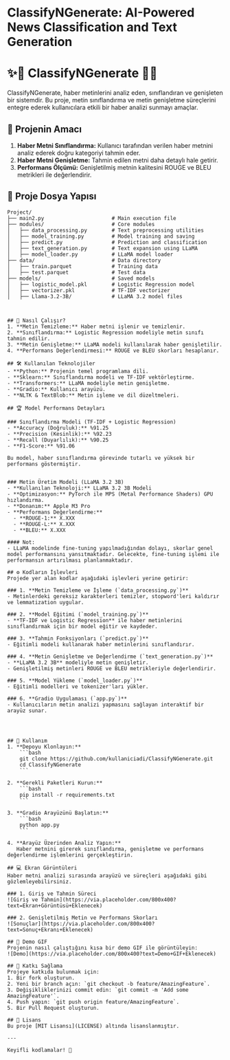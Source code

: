 # **ClassifyNGenerate: AI-Powered News Classification and Text Generation**


# ✨🚀 ClassifyNGenerate 🚀✨

ClassifyNGenerate, haber metinlerini analiz eden, sınıflandıran ve genişleten bir sistemdir. Bu proje, metin sınıflandırma ve metin genişletme süreçlerini entegre ederek kullanıcılara etkili bir haber analizi sunmayı amaçlar. 

## 🎯 Projenin Amacı
1. **Haber Metni Sınıflandırma:** Kullanıcı tarafından verilen haber metnini analiz ederek doğru kategoriyi tahmin eder.
2. **Haber Metni Genişletme:** Tahmin edilen metni daha detaylı hale getirir.
3. **Performans Ölçümü:** Genişletilmiş metnin kalitesini ROUGE ve BLEU metrikleri ile değerlendirir.

## 📂 **Proje Dosya Yapısı**
```plaintext
Project/
├── main2.py                      # Main execution file
├── modules/                      # Core modules
│   ├── data_processing.py        # Text preprocessing utilities
│   ├── model_training.py         # Model training and saving
│   ├── predict.py                # Prediction and classification
│   ├── text_generation.py        # Text expansion using LLaMA
│   ├── model_loader.py           # LLaMA model loader
├── data/                         # Data directory
│   ├── train.parquet             # Training data
│   ├── test.parquet              # Test data
├── models/                       # Saved models
│   ├── logistic_model.pkl        # Logistic Regression model
│   ├── vectorizer.pkl            # TF-IDF vectorizer
│   ├── Llama-3.2-3B/             # LLaMA 3.2 model files



## 🚀 Nasıl Çalışır?
1. **Metin Temizleme:** Haber metni işlenir ve temizlenir.
2. **Sınıflandırma:** Logistic Regression modeliyle metin sınıfı tahmin edilir.
3. **Metin Genişletme:** LLaMA modeli kullanılarak haber genişletilir.
4. **Performans Değerlendirmesi:** ROUGE ve BLEU skorları hesaplanır.

## 🛠️ Kullanılan Teknolojiler
- **Python:** Projenin temel programlama dili.
- **Sklearn:** Sınıflandırma modeli ve TF-IDF vektörleştirme.
- **Transformers:** LLaMA modeliyle metin genişletme.
- **Gradio:** Kullanıcı arayüzü.
- **NLTK & TextBlob:** Metin işleme ve dil düzeltmeleri.

## 🏆 Model Performans Detayları

### Sınıflandırma Modeli (TF-IDF + Logistic Regression)
- **Accuracy (Doğruluk):** %91.25
- **Precision (Kesinlik):** %92.23
- **Recall (Duyarlılık):** %90.25
- **F1-Score:** %91.06

Bu model, haber sınıflandırma görevinde tutarlı ve yüksek bir performans göstermiştir.


### Metin Üretim Modeli (LLaMA 3.2 3B)
- **Kullanılan Teknoloji:** LLaMA 3.2 3B Modeli
- **Optimizasyon:** PyTorch ile MPS (Metal Performance Shaders) GPU hızlandırma.
- **Donanım:** Apple M3 Pro
- **Performans Değerlendirme:**
  - **ROUGE-1:** X.XXX
  - **ROUGE-L:** X.XXX
  - **BLEU:** X.XXX

#### Not:
- LLaMA modelinde fine-tuning yapılmadığından dolayı, skorlar genel model performansını yansıtmaktadır. Gelecekte, fine-tuning işlemi ile performansın artırılması planlanmaktadır.

## ⚙️ Kodların İşlevleri
Projede yer alan kodlar aşağıdaki işlevleri yerine getirir:

### 1. **Metin Temizleme ve İşleme (`data_processing.py`)**
- Metinlerdeki gereksiz karakterleri temizler, stopword'leri kaldırır ve lemmatization uygular.

### 2. **Model Eğitimi (`model_training.py`)**
- **TF-IDF ve Logistic Regression** ile haber metinlerini sınıflandırmak için bir model eğitir ve kaydeder.

### 3. **Tahmin Fonksiyonları (`predict.py`)**
- Eğitimli modeli kullanarak haber metinlerini sınıflandırır.

### 4. **Metin Genişletme ve Değerlendirme (`text_generation.py`)**
- **LLaMA 3.2 3B** modeliyle metin genişletir.
- Genişletilmiş metinleri ROUGE ve BLEU metrikleriyle değerlendirir.

### 5. **Model Yükleme (`model_loader.py`)**
- Eğitimli modelleri ve tokenizer'ları yükler.

### 6. **Gradio Uygulaması (`app.py`)**
- Kullanıcıların metin analizi yapmasını sağlayan interaktif bir arayüz sunar.




## 🌟 Kullanım
1. **Depoyu Klonlayın:**
    ```bash
    git clone https://github.com/kullaniciadi/ClassifyNGenerate.git
    cd ClassifyNGenerate
    ```

2. **Gerekli Paketleri Kurun:**
    ```bash
    pip install -r requirements.txt
    ```

3. **Gradio Arayüzünü Başlatın:**
    ```bash
    python app.py
    ```

4. **Arayüz Üzerinden Analiz Yapın:**
   Haber metnini girerek sınıflandırma, genişletme ve performans değerlendirme işlemlerini gerçekleştirin.

## 💻 Ekran Görüntüleri
Haber metni analizi sırasında arayüzü ve süreçleri aşağıdaki gibi gözlemleyebilirsiniz.

### 1. Giriş ve Tahmin Süreci
![Giriş ve Tahmin](https://via.placeholder.com/800x400?text=Ekran+Görüntüsü+Eklenecek)

### 2. Genişletilmiş Metin ve Performans Skorları
![Sonuçlar](https://via.placeholder.com/800x400?text=Sonuç+Ekranı+Eklenecek)

## 🎥 Demo GIF
Projenin nasıl çalıştığını kısa bir demo GIF ile görüntüleyin:
![Demo](https://via.placeholder.com/800x400?text=Demo+GIF+Eklenecek)

## 🤝 Katkı Sağlama
Projeye katkıda bulunmak için:
1. Bir fork oluşturun.
2. Yeni bir branch açın: `git checkout -b feature/AmazingFeature`.
3. Değişikliklerinizi commit edin: `git commit -m 'Add some AmazingFeature'`.
4. Push yapın: `git push origin feature/AmazingFeature`.
5. Bir Pull Request oluşturun.

## 📜 Lisans
Bu proje [MIT Lisansı](LICENSE) altında lisanslanmıştır.

---

Keyifli kodlamalar! 🚀


